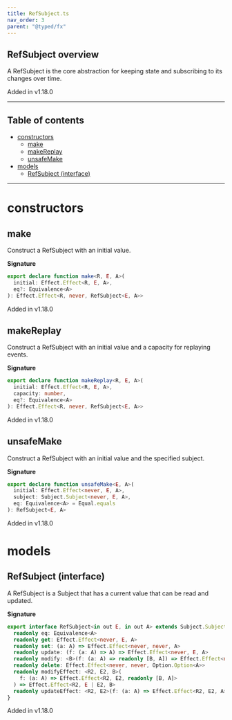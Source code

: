 ```yaml
---
title: RefSubject.ts
nav_order: 3
parent: "@typed/fx"
---
```


## RefSubject overview

A RefSubject is the core abstraction for keeping state and subscribing to its
changes over time.

Added in v1.18.0

---

<h2 class="text-delta">Table of contents</h2>

- [constructors](#constructors)
  - [make](#make)
  - [makeReplay](#makereplay)
  - [unsafeMake](#unsafemake)
- [models](#models)
  - [RefSubject (interface)](#refsubject-interface)

---

# constructors

## make

Construct a RefSubject with an initial value.

**Signature**

```ts
export declare function make<R, E, A>(
  initial: Effect.Effect<R, E, A>,
  eq?: Equivalence<A>
): Effect.Effect<R, never, RefSubject<E, A>>
```

Added in v1.18.0

## makeReplay

Construct a RefSubject with an initial value and a capacity for replaying events.

**Signature**

```ts
export declare function makeReplay<R, E, A>(
  initial: Effect.Effect<R, E, A>,
  capacity: number,
  eq?: Equivalence<A>
): Effect.Effect<R, never, RefSubject<E, A>>
```

Added in v1.18.0

## unsafeMake

Construct a RefSubject with an initial value and the specified subject.

**Signature**

```ts
export declare function unsafeMake<E, A>(
  initial: Effect.Effect<never, E, A>,
  subject: Subject.Subject<never, E, A>,
  eq: Equivalence<A> = Equal.equals
): RefSubject<E, A>
```

Added in v1.18.0

# models

## RefSubject (interface)

A RefSubject is a Subject that has a current value that can be read and updated.

**Signature**

```ts
export interface RefSubject<in out E, in out A> extends Subject.Subject<never, E, A>, Effect.Effect<never, E, A> {
  readonly eq: Equivalence<A>
  readonly get: Effect.Effect<never, E, A>
  readonly set: (a: A) => Effect.Effect<never, never, A>
  readonly update: (f: (a: A) => A) => Effect.Effect<never, E, A>
  readonly modify: <B>(f: (a: A) => readonly [B, A]) => Effect.Effect<never, E, B>
  readonly delete: Effect.Effect<never, never, Option.Option<A>>
  readonly modifyEffect: <R2, E2, B>(
    f: (a: A) => Effect.Effect<R2, E2, readonly [B, A]>
  ) => Effect.Effect<R2, E | E2, B>
  readonly updateEffect: <R2, E2>(f: (a: A) => Effect.Effect<R2, E2, A>) => Effect.Effect<R2, E | E2, A>
}
```

Added in v1.18.0
